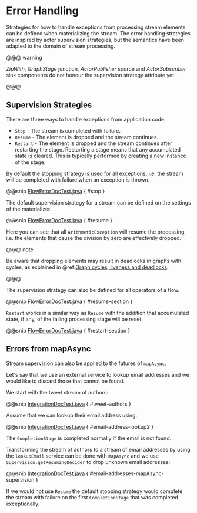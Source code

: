 # Error Handling

Strategies for how to handle exceptions from processing stream elements can be defined when
materializing the stream. The error handling strategies are inspired by actor supervision
strategies, but the semantics have been adapted to the domain of stream processing.

@@@ warning

*ZipWith*, *GraphStage* junction, *ActorPublisher* source and *ActorSubscriber* sink
components do not honour the supervision strategy attribute yet.

@@@

## Supervision Strategies

There are three ways to handle exceptions from application code:

 * `Stop` - The stream is completed with failure.
 * `Resume` - The element is dropped and the stream continues.
 * `Restart` - The element is dropped and the stream continues after restarting the stage.
Restarting a stage means that any accumulated state is cleared. This is typically
performed by creating a new instance of the stage.

By default the stopping strategy is used for all exceptions, i.e. the stream will be completed with
failure when an exception is thrown.

@@snip [FlowErrorDocTest.java]($code$/java/jdocs/stream/FlowErrorDocTest.java) { #stop }

The default supervision strategy for a stream can be defined on the settings of the materializer.

@@snip [FlowErrorDocTest.java]($code$/java/jdocs/stream/FlowErrorDocTest.java) { #resume }

Here you can see that all `ArithmeticException` will resume the processing, i.e. the
elements that cause the division by zero are effectively dropped.

@@@ note

Be aware that dropping elements may result in deadlocks in graphs with
cycles, as explained in @ref:[Graph cycles, liveness and deadlocks](stream-graphs.md#graph-cycles).

@@@

The supervision strategy can also be defined for all operators of a flow.

@@snip [FlowErrorDocTest.java]($code$/java/jdocs/stream/FlowErrorDocTest.java) { #resume-section }

`Restart` works in a similar way as `Resume` with the addition that accumulated state,
if any, of the failing processing stage will be reset.

@@snip [FlowErrorDocTest.java]($code$/java/jdocs/stream/FlowErrorDocTest.java) { #restart-section }

## Errors from mapAsync

Stream supervision can also be applied to the futures of `mapAsync`.

Let's say that we use an external service to lookup email addresses and we would like to
discard those that cannot be found.

We start with the tweet stream of authors:

@@snip [IntegrationDocTest.java]($code$/java/jdocs/stream/IntegrationDocTest.java) { #tweet-authors }

Assume that we can lookup their email address using:

@@snip [IntegrationDocTest.java]($code$/java/jdocs/stream/IntegrationDocTest.java) { #email-address-lookup2 }

The `CompletionStage` is completed normally if the email is not found.

Transforming the stream of authors to a stream of email addresses by using the `lookupEmail`
service can be done with `mapAsync` and we use `Supervision.getResumingDecider` to drop
unknown email addresses:

@@snip [IntegrationDocTest.java]($code$/java/jdocs/stream/IntegrationDocTest.java) { #email-addresses-mapAsync-supervision }

If we would not use `Resume` the default stopping strategy would complete the stream
with failure on the first `CompletionStage` that was completed exceptionally.
